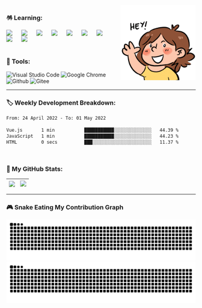 <img align="right" src="./assets/img/hey.gif" width="200" />

### 🪅 Learning:

<img align="left" src="https://cdn.jsdelivr.net/gh/devicons/devicon/icons/html5/html5-original.svg" width="40" />
<img align="left" src="https://cdn.jsdelivr.net/gh/devicons/devicon/icons/css3/css3-original.svg" width="40" />
<img align="left" src="https://cdn.jsdelivr.net/gh/devicons/devicon/icons/javascript/javascript-original.svg" width="40" />
<img align="left" src="https://cdn.jsdelivr.net/gh/devicons/devicon/icons/jquery/jquery-original.svg" width="40" />
<img align="left" src="https://cdn.jsdelivr.net/gh/devicons/devicon/icons/git/git-original.svg" width="40" />
<img align="left" src="https://cdn.jsdelivr.net/gh/devicons/devicon/icons/nodejs/nodejs-original.svg" width="40" />
<img align="left" src="https://cdn.jsdelivr.net/gh/devicons/devicon/icons/vuejs/vuejs-original.svg" width="40" />
<img align="left" src="https://cdn.jsdelivr.net/gh/devicons/devicon/icons/react/react-original.svg" width="40" />
<img align="left" src="https://cdn.jsdelivr.net/gh/devicons/devicon/icons/typescript/typescript-original.svg" width="40" />

<br>
<br>
<br>

### 🔮 Tools:
<p>
<img alt="Visual Studio Code" src="https://img.shields.io/badge/Visual Studio Code-007ACC?&style=flat&logo=Visual Studio Code&logoColor=white" height="25"/>
<img alt="Google Chrome" src="https://img.shields.io/badge/Google Chrome-4285F4?&style=flat&logo=Google Chrome&logoColor=white" height="25"/>
<img alt="Github" src="https://img.shields.io/badge/GitHub-181717?&style=flat&logo=Github&logoColor=white" height="25"/>
<img alt="Gitee" src="https://img.shields.io/badge/Gitee-C71D23?&style=flat&logo=Gitee&logoColor=white" height="25"/>
</p>

---

### 🏷️ Weekly Development Breakdown:

<!--START_SECTION:waka-->

```text
From: 24 April 2022 - To: 01 May 2022

Vue.js       1 min           ███████████░░░░░░░░░░░░░░   44.39 %
JavaScript   1 min           ███████████░░░░░░░░░░░░░░   44.23 %
HTML         0 secs          ███░░░░░░░░░░░░░░░░░░░░░░   11.37 %
```

<!--END_SECTION:waka-->

<br>

### 🌈 My GitHub Stats:

| <a href="https://github.com/anuraghazra/github-readme-stats" target="_blank"><img align="left" src="https://github-readme-stats.vercel.app/api?username=Turing-bot&show_icons=true&include_all_commits=true&theme=buefy&locale=en&hide_border=true" /></a> | <a href="https://github.com/anuraghazra/github-readme-stats" target="_blank"><img  src="https://github-readme-stats.vercel.app/api/top-langs/?username=Turing-bot&theme=buefy&locale=en&layout=compact&hide_border=true&langs_count=8" /></a> |
|---|---|

---

### 🎮 Snake Eating My Contribution Graph

![github contribution grid snake animation](https://raw.githubusercontent.com/Turing-bot/Turing-bot/output/github-contribution-grid-snake-dark.svg#gh-dark-mode-only)![github contribution grid snake animation](https://raw.githubusercontent.com/Turing-bot/Turing-bot/output/github-contribution-grid-snake.svg#gh-light-mode-only)
